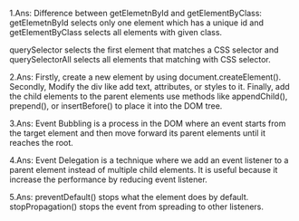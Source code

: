 1.Ans:  Difference between getElemetnById and getElementByClass: getElemetnById selects only one element which has a unique id and getElementByClass selects all elements with given class.

querySelector selects the first element that matches a CSS selector and querySelectorAll selects all elements that matching with CSS selector.

2.Ans:  Firstly, create a new element by using document.createElement().
Secondly, Modify the div like add text, attributes, or styles to it.
Finally, add the child elements to the parent elements  use methods like appendChild(), prepend(), or insertBefore() to place it into the DOM tree.

3.Ans:  Event Bubbling is a process in the DOM where an event starts from the target element and then move forward its parent elements until it reaches the root.

4.Ans:  Event Delegation is a technique where we add an event listener to a parent element instead of multiple child elements. It is useful because it increase the performance by reducing event listener.

5.Ans:  preventDefault() stops what the element does by default.
stopPropagation() stops the event from spreading to other listeners.

